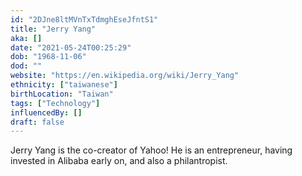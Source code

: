 ```yaml
---
id: "2DJne8ltMVnTxTdmghEseJfntS1"
title: "Jerry Yang"
aka: []
date: "2021-05-24T00:25:29"
dob: "1968-11-06"
dod: ""
website: "https://en.wikipedia.org/wiki/Jerry_Yang"
ethnicity: ["taiwanese"]
birthLocation: "Taiwan"
tags: ["Technology"]
influencedBy: []
draft: false
---
```


Jerry Yang is the co-creator of Yahoo! He is an entrepreneur, having invested in
Alibaba early on, and also a philantropist.
